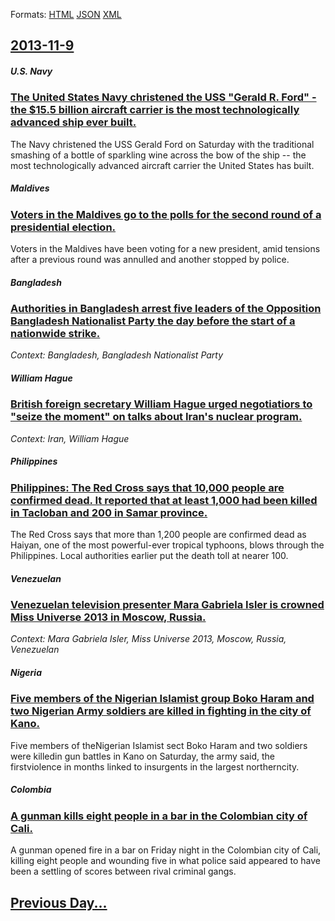 
Formats: [HTML](2013/11/9/index.html)  [JSON](2013/11/9/index.json)  [XML](2013/11/9/index.xml)  

## [2013-11-9](/news/2013/11/9/index.md)

##### U.S. Navy
### [The United States Navy christened the USS "Gerald R. Ford" - the $15.5 billion aircraft carrier is the most technologically advanced ship ever built. ](/news/2013/11/9/the-united-states-navy-christened-the-uss-gerald-r-ford-the-15-5-billion-aircraft-carrier-is-the-most-technologically-advanced-ship-ev.md)
The Navy christened the USS Gerald Ford on Saturday with the traditional smashing of a bottle of sparkling wine across the bow of the ship -- the most technologically advanced aircraft carrier the United States has built.

##### Maldives
### [Voters in the Maldives go to the polls for the second round of a presidential election. ](/news/2013/11/9/voters-in-the-maldives-go-to-the-polls-for-the-second-round-of-a-presidential-election.md)
Voters in the Maldives have been voting for a new president, amid tensions after a previous round was annulled and another stopped by police.

##### Bangladesh
### [Authorities in Bangladesh arrest five leaders of the Opposition Bangladesh Nationalist Party the day before the start of a nationwide strike. ](/news/2013/11/9/authorities-in-bangladesh-arrest-five-leaders-of-the-opposition-bangladesh-nationalist-party-the-day-before-the-start-of-a-nationwide-strike.md)
_Context: Bangladesh, Bangladesh Nationalist Party_

##### William Hague
### [British foreign secretary William Hague urged negotiatiors to "seize the moment" on talks about Iran's nuclear program. ](/news/2013/11/9/british-foreign-secretary-william-hague-urged-negotiatiors-to-seize-the-moment-on-talks-about-iran-s-nuclear-program.md)
_Context: Iran, William Hague_

##### Philippines
### [Philippines: The Red Cross says that 10,000 people are confirmed dead. It reported that at least 1,000 had been killed in Tacloban and 200 in Samar province. ](/news/2013/11/9/philippines-the-red-cross-says-that-10-000-people-are-confirmed-dead-it-reported-that-at-least-1-000-had-been-killed-in-tacloban-and-200-i.md)
The Red Cross says that more than 1,200 people are confirmed dead as Haiyan, one of the most powerful-ever tropical typhoons, blows through the Philippines. Local authorities earlier put the death toll at nearer 100.

##### Venezuelan
### [Venezuelan television presenter Mara Gabriela Isler is crowned Miss Universe 2013 in Moscow, Russia. ](/news/2013/11/9/venezuelan-television-presenter-maria-gabriela-isler-is-crowned-miss-universe-2013-in-moscow-russia.md)
_Context: Mara Gabriela Isler, Miss Universe 2013, Moscow, Russia, Venezuelan_

##### Nigeria
### [Five members of the Nigerian Islamist group Boko Haram and two Nigerian Army soldiers are killed in fighting in the city of Kano. ](/news/2013/11/9/five-members-of-the-nigerian-islamist-group-boko-haram-and-two-nigerian-army-soldiers-are-killed-in-fighting-in-the-city-of-kano.md)
Five members of theNigerian Islamist sect Boko Haram and two soldiers were killedin gun battles in Kano on Saturday, the army said, the firstviolence in months linked to insurgents in the largest northerncity.

##### Colombia
### [A gunman kills eight people in a bar in the Colombian city of Cali. ](/news/2013/11/9/a-gunman-kills-eight-people-in-a-bar-in-the-colombian-city-of-cali.md)
A gunman opened fire in a bar on Friday night in the Colombian city of Cali, killing eight people and wounding five in what police said appeared to have been a settling of scores between rival criminal gangs.

## [Previous Day...](/news/2013/11/8/index.md)

